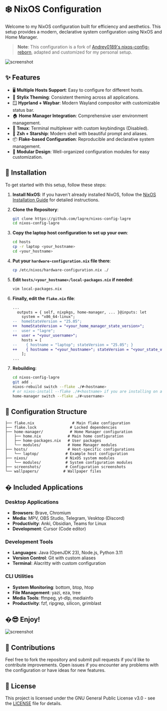 # ❄️ NixOS Configuration

Welcome to my NixOS configuration built for efficiency and aesthetics. This setup provides a modern, declarative system configuration using NixOS and Home Manager.

> **Note**: This configuration is a fork of [Andrey0189's nixos-config-reborn](https://github.com/Andrey0189/nixos-config-reborn), adapted and customized for my personal setup.

![screenshot](./screenshots/screenshot1.png)

## ✨ Features

- 🖥️ **Multiple Hosts Support**: Easy to configure for different hosts.
- 🎨 **Stylix Theming**: Consistent theming across all applications.
- 🪟 **Hyprland + Waybar**: Modern Wayland compositor with customizable status bar.
- 🏠 **Home Manager Integration**: Comprehensive user environment management.
- 🧇 **Tmux**: Terminal multiplexer with custom keybindings (Disabled).
- 🌟 **Zsh + Starship**: Modern shell with beautiful prompt and aliases.
- 📦 **Flake-based Configuration**: Reproducible and declarative system management.
- 🔧 **Modular Design**: Well-organized configuration modules for easy customization.

## 🚀 Installation

To get started with this setup, follow these steps:

1. **Install NixOS**: If you haven't already installed NixOS, follow the [NixOS Installation Guide](https://nixos.org/manual/nixos/stable/#sec-installation) for detailed instructions.
2. **Clone the Repository**:

	```bash
    git clone https://github.com/lagre/nixos-config-lagre
    cd nixos-config-lagre
    ```

3. **Copy the laptop host configuration to set up your own**:

    ```bash
    cd hosts
    cp -r laptop <your_hostname>
    cd <your_hostname>
    ```

4. **Put your `hardware-configuration.nix` file there**:

    ```bash
    cp /etc/nixos/hardware-configuration.nix ./
    ```

5. **Edit `hosts/<your_hostname>/local-packages.nix` if needed**:

    ```bash
    vim local-packages.nix
    ```

6. **Finally, edit the `flake.nix` file**:

    ```diff
    ...
      outputs = { self, nixpkgs, home-manager, ... }@inputs: let
        system = "x86_64-linux";
    --  homeStateVersion = "25.05";
    ++  homeStateVersion = "<your_home_manager_state_version>";
    --  user = "lagre";
    ++  user = "<your_username>";
        hosts = [
    --    { hostname = "laptop"; stateVersion = "25.05"; }
    ++    { hostname = "<your_hostname>"; stateVersion = "<your_state_version>"; }
        ];
    ...
    ```

7. **Rebuilding**:

    ```bash
    cd nixos-config-lagre
    git add .
    nixos-rebuild switch --flake ./#<hostname>
    # or nixos-install --flake ./#<hostname> if you are installing on a fresh system
    home-manager switch --flake ./#<username>
    ```

## 📁 Configuration Structure

```
├── flake.nix                 # Main flake configuration
├── flake.lock               # Locked dependencies
├── home-manager/            # Home Manager configuration
│   ├── home.nix            # Main home configuration
│   ├── home-packages.nix   # User packages
│   └── modules/            # Home Manager modules
├── hosts/                  # Host-specific configurations
│   └── laptop/            # Example host configuration
├── nixos/                 # NixOS system modules
│   └── modules/           # System configuration modules
├── screenshots/           # Configuration screenshots
└── wallpapers/           # Wallpaper files
```

## � Included Applications

### Desktop Applications
- **Browsers**: Brave, Chromium
- **Media**: MPV, OBS Studio, Telegram, Vesktop (Discord)
- **Productivity**: Anki, Obsidian, Teams for Linux
- **Development**: Cursor (Code editor)

### Development Tools
- **Languages**: Java (OpenJDK 23), Node.js, Python 3.11
- **Version Control**: Git with custom aliases
- **Terminal**: Alacritty with custom configuration

### CLI Utilities
- **System Monitoring**: bottom, btop, htop
- **File Management**: yazi, eza, tree
- **Media Tools**: ffmpeg, yt-dlp, mediainfo
- **Productivity**: fzf, ripgrep, silicon, grimblast

## �😎 Enjoy!

![screenshot](./screenshots/screenshot2.png)

## 🤝 Contributions

Feel free to fork the repository and submit pull requests if you'd like to contribute improvements. Open issues if you encounter any problems with the configuration or have ideas for new features.

## 📝 License

This project is licensed under the GNU General Public License v3.0 - see the [LICENSE](LICENSE) file for details.


